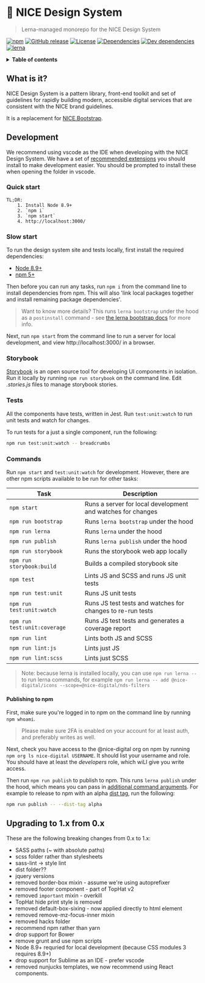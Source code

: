 # :art: NICE Design System

> Lerna-managed monorepo for the NICE Design System

[![npm](https://img.shields.io/npm/v/@nice-digital/design-system.svg)](https://www.npmjs.com/package/@nice-digital/design-system)
[![GitHub release](https://img.shields.io/github/release/nhsevidence/nice-design-system.svg)](https://github.com/nhsevidence/nice-design-system)
[![License](https://img.shields.io/github/license/nhsevidence/nice-design-system.svg)](https://github.com/nhsevidence/nice-design-system/blob/master/LICENSE)
[![Dependencies](https://img.shields.io/david/nhsevidence/nice-design-system.svg)](https://david-dm.org/nhsevidence/nice-design-system)
[![Dev dependencies](https://img.shields.io/david/dev/nhsevidence/nice-design-system.svg)](https://david-dm.org/nhsevidence/nice-design-system?type=dev)
[![lerna](https://img.shields.io/badge/maintained%20with-lerna-cc00ff.svg)](https://lerna.js.org/)

<details>
<summary><strong>Table of contents</strong></summary>

- [:art: NICE Design System](#art-nice-design-system)
	- [What is it?](#what-is-it)
	- [Development](#development)
		- [Quick start](#quick-start)
		- [Slow start](#slow-start)
		- [Storybook](#storybook)
		- [Tests](#tests)
		- [Commands](#commands)
	- [Upgrading to 1.x from 0.x](#upgrading-to-1x-from-0x)
</details>

## What is it?

NICE Design System is a pattern library, front-end toolkit and set of guidelines for rapidly building modern, accessible digital services that are consistent with the NICE brand guidelines.

It is a replacement for [NICE.Bootstrap](https://github.com/nhsevidence/NICE.Bootstrap/).

## Development

We recommend using vscode as the IDE when developing with the NICE Design System. We have a set of [recommended extensions](.vscode/extensions.json) you should install to make development easier. You should be prompted to install these when opening the folder in vscode.

### Quick start

	TL;DR:
		1. Install Node 8.9+
		2. `npm i`
		3. `npm start`
		4. http://localhost:3000/

### Slow start

To run the design system site and tests locally, first install the required dependencies:

- [Node 8.9+](https://nodejs.org/en/download/)
- [npm 5+](https://www.npmjs.com/)

Then before you can run any tasks, run `npm i` from the command line to install dependencies from npm. This will also 'link local packages together and install remaining package dependencies'.

> Want to know more details? This runs `lerna bootstrap` under the hood as a `postinstall` command - see [the lerna bootstrap docs](https://github.com/lerna/lerna/tree/master/commands/bootstrap#readme) for more info.

Next, run `npm start` from the command line to run a server for local development, and view http://localhost:3000/ in a browser.

### Storybook

[Storybook](https://storybook.js.org/) is an open source tool for developing UI components in isolation. Run it locally by running `npm run storybook` on the command line. Edit *.stories.js* files to manage storybook stories.

### Tests

All the components have tests, written in Jest. Run `test:unit:watch` to run unit tests and watch for changes.

To run tests for a just a single component, run the following:

```sh
npm run test:unit:watch -- breadcrumbs
```

### Commands

Run `npm start` and `test:unit:watch` for development. However, there are other npm scripts available to be run for other tasks:

| Task                         | Description                                                 |
| ---------------------------- | ----------------------------------------------------------- |
| `npm start`                  | Runs a server for local development and watches for changes |
| `npm run bootstrap`          | Runs `lerna bootstrap` under the hood                       |
| `npm run lerna`              | Runs `lerna` under the hood                                 |
| `npm run publish`            | Runs `lerna publish` under the hood                         |
| `npm run storybook`          | Runs the storybook web app locally                          |
| `npm run storybook:build`    | Builds a compiled storybook site                            |
| `npm test`                   | Lints JS and SCSS and runs JS unit tests                    |
| `npm run test:unit`          | Runs JS unit tests                                          |
| `npm run test:unit:watch`    | Runs JS test tests and watches for changes to re-run tests  |
| `npm run test:unit:coverage` | Runs JS test tests and generates a coverage report          |
| `npm run lint`               | Lints both JS and SCSS                                      |
| `npm run lint:js`            | Lints just JS                                               |
| `npm run lint:scss`          | Lints just SCSS                                             |

> Note: because lerna is installed locally, you can use `npm run lerna -- ` to run lerna commands, for example `npm run lerna -- add @nice-digital/icons --scope=@nice-digital/nds-filters`

#### Publishing to npm

First, make sure you're logged in to npm on the command line by running `npm whoami`.

> Please make sure 2FA is enabled on your account for at least auth, and preferably writes as well.

Next, check you have access to the @nice-digital org on npm by running `npm org ls nice-digital USERNAME`. It should list your username and role. You should have at least the *developers* role, which wiLl give you write access.

Then run `npm run publish` to publish to npm. This runs `lerna publish` under the hood, which means you can pass in [additional command arguments](https://github.com/lerna/lerna/tree/master/commands/publish#readme). For example to release to npm with an alpha [dist tag](https://docs.npmjs.com/cli/dist-tag), run the following:

```sh
npm run publish -- --dist-tag alpha
```

## Upgrading to 1.x from 0.x

These are the following breaking changes from 0.x to 1.x:

- SASS paths (~ with absolute paths)
- scss folder rather than stylesheets
- sass-lint -> style lint
- dist folder??
- jquery versions
- removed border-box mixin - assume we're using autoprefixer
- removed footer component - part of TopHat v2
- removed `important` mixin - overkill
- TopHat hide print style is removed
- removed default-box-sixing - now applied directly to html element
- removed remove-mz-focus-inner mixin
- removed hacks folder
- recommend npm rather than yarn
- drop support for Bower
- remove grunt and use npm scripts
- Node 8.9+ requried for local development (because CSS modules 3 requires 8.9+)
- drop support for Sublime as an IDE - prefer vscode
- removed nunjucks templates, we now recommend using React components.
